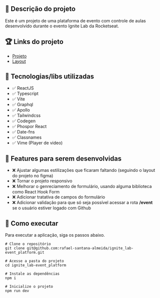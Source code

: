 ## :memo: Descrição do projeto
Este é um projeto de uma plataforma de evento com controle de aulas desenvolvido durante o evento Ignite Lab da Rocketseat.

## :trophy: Links do projeto
* [Projeto](https://ignite-lab-event-platform-rouge.vercel.app/)
* [Layout](https://www.figma.com/file/Jo0mz7vt7C03djze2bBfyi/Plataforma-de-evento-Ignite-Lab)

## :wrench: Tecnologias/libs utilizadas
* :white_check_mark: ReactJS
* :white_check_mark: Typescript
* :white_check_mark: Vite
* :white_check_mark: Graphql
* :white_check_mark: Apollo
* :white_check_mark: Tailwindcss
* :white_check_mark: Codegen
* :white_check_mark: Phospor React
* :white_check_mark: Date-fns
* :white_check_mark: Classnames
* :white_check_mark: Vime (Player de video)

## :pushpin: Features para serem desenvolvidas
* :x: Ajustar algumas estilizações que ficaram faltando (seguindo o layout do projeto no figma)
* :x: Tornar o projeto responsivo
* :x: Melhorar o genreciamento de formulário, usando alguma biblioteca como React Hook Form
* :x: Adicionar tratativa de campos do formulário
* :x: Adicionar validação para que só seja possível acessar a rota <strong>/event</strong> se o usuário estiver logado com Github

## :rocket: Como executar
Para executar a aplicação, siga os passos abaixo.
```
# Clone o repositório
git clone git@github.com:rafael-santana-almeida/ignite_lab-event_platform.git

# Acesse a pasta do projeto
cd ignite_lab-event_platform

# Instale as dependências
npm i

# Inicialize o projeto
npm run dev
```
